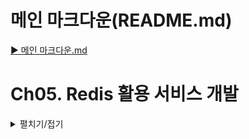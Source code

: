 # 메인 마크다운(README.md)
[▶ 메인 마크다운.md](README.md)

# Ch05. Redis 활용 서비스 개발
<details>
<summary>펼치기/접기</summary>

## 01. REST API와 MVC 패턴 장/단점
<details>
<summary>펼치기/접기</summary>

### [MVC 패턴]  

                                          
사용자 → `**Browser**` → `**View**` → `**Controller**` → `**Model**`(Service, Repository)   
　　　　　　　　　　　　　　　　　　　　　　　　　　　　↓  
　　　　　　　　　　　　　　　　　　　　　　　　　　　`**Data**`  
　　　　　　　　　　　　　　　　　　　　　　　　  　　(SQL, NoSQL)


- **장점** : 분리, 확장 편의성  
  - `분리`: 각 역할을 명확히 분리함으로써, 사용자 인터페이스(View), 비즈니스 로직(Model), 요청 처리(Controller) 등을 독립적으로 개발하고 유지보수할 수 있다．
  - `확장성`: 각 컴포넌트를 독립적으로 수정하고 확장할 수 있어, 시스템을 쉽게 확장할 수 있다.  
             새로운 기능을 추가하거나 변경할 때 기존 구조에 미치는 영향을 최소화할 수 있다.
- **단점** : View ↔ Model간 의존성 발생, 시간 지날수록 복잡성 증가
  - `View ↔ Model 간 의존성 발생`: View가 Model의 데이터를 기반으로 동작하기 때문에 View와 Model 간의 간접적인 의존성이 생깁니다. 이로 인해 시스템이 커지면 의존 관계가 복잡해질 수 있다.
  - `시간이 지날수록 복잡성 증가`: 시스템 규모가 커지면 MVC 패턴을 유지하는 데 복잡도가 증가할 수 있다.  
       여러 Controller와 View가 얽히게 되면 관리가 어려워질 수 있다.
    - 특히, 대형 애플리케이션에서는 View와 Controller 간의 관계가 복잡해져서 코드가 비대해지고, 관리와 유지보수가 어려워질 수 있다.

</details>

## 02. Redis Library 종류
<details>
<summary>펼치기/접기</summary>

### Lettuce vs Jedis

[비교 링크](https://redis.com/blog/jedis-vs-lettuce-an-exploration/)

- #### **Jedis** : 낮은 개발 복잡도.
  - 사용이 간단하며 낮은 개발 복잡도를 제공한다.
  - 동기 방식의 데이터 처리에 적합하며, 비교적 간단한 Redis 활용에 적합하다.
- #### **Lettuce** : 다양한 옵션 존재(advanced), Scaling, non-blocing reactive application에 유리
  - 다양한 옵션과 고급 기능(advanced)을 제공한다.
  - Scaling에 유리하다.
    - 여러 Redis 서버를 조합하여 데이터를 분산처리 하거나, Redis Cluster와 같은 환경에서 데이터 처리 성능을 확장하는 데 적합하다.
    - 대량의 데이터를 처리하거나 다중 사용자 요청을 처리할 때, 수평 확장을 통해 성능을 향상시킬 수 있다.
  - 비동기 반응형 애플리케이션 지원 (non-blocking reactive application)
    - 네트워크 요청이나 Redis 작업을 수행하는 동안 스레드가 대기하지 않고 다른 작업을 수행할 수 있도록 설계되어 있다.
    - WebFlux, Reactor, RxJava와 같은 반응형 프로그래밍 도구와 잘 연동된다.
    - 이를 통해 고성능 이벤트 기반 애플리케이션 개발이 가능하며, 대규모 트래픽 환경에서도 효율적으로 리소스를 활용할 수 있다.
</details>

## 03. 가격정보데이터와 Redis Data Type
<details>
<summary>펼치기/접기</summary>

### 자료구조 종류
- #### **String**: 1:1관계
  - key-value 형태로 하나의 key에 하나의 value를 매핑한다.
  - 단순한 key-value 매핑 구조라서, Java의 Map과 유사하다.
- #### **List**: 순서존재, Queue와 Stack으로 사용
  - 순서가 있어서 데이터를 삽입한 순서대로 처리된다.
  - LPUSH, RPUSH 명령어를 통해 **Queue(FIFO)**와 Stack(LIFO) 구조로 사용 가능하다.
- #### **Sets**: 순서와 관계없이 저장, 중복 불가
  - 리스트처럼 여러 개의 값을 저장할 수 있지만, 순서는 중요하지 않다.
  - Set은 중복을 허용하지 않으며, 하나의 key에 여러 개의 Set 요소가 들어갈 수 있다.
- #### **`Sorted Sets`**: ZSET, Scode 개념 존재. Set과 같은데 정렬이 필요한 곳에 사용
  - Set과 비슷하지만, 각 요소에 Double 타입의 Score를 부여해서 정렬할 수 있다.
  - Score에 따라 자동으로 정렬되며, 순위 기반으로 데이터를 처리할 때 유용하다.
  - Double 타입(score)에 맞춰서 값의 크기에 따라 편리하게 조회할 수 있다.
    - 예를 들어, 가격이 100개가 있을 때, 가장 낮은 가격을 찾으려면 가장 작은 Score 값을 찾으면 된다.
    - RDB 환경에서 가격을 기준으로 ORDER BY를 사용하여 가장 저렴한 가격을 찾는 것과 유사하다.  
      그러나 Sorted Sets는 이미 정렬된 상태에서 값을 가져올 수 있어, 미리 정렬된 값을 빠르게 조회할 수 있는 장점이 있다.
- #### **Hashes**: Field:Value형태 여러 커플 존재. RDB의 TABLE 개념으로 많이 사용
  - 1:다 관계를 저장할 수 있다.
  - RDB의 테이블과 비슷한 구조로, 하나의 key에 여러 개의 field와 value를 매핑한다.
    - 예시: Key(테이블): A, Field(컬럼): 기억, Value: 1
  - RDB에 데이터를 저장하기 전 혹은 캐시 형태로 활용할 때 유용하다.

### Soroted Set(ZSET) 기본 명령어
- **ZADD**: 입력
  - 데이터를 추가한다.
- **ZCARD**: Count
  - 지정된 키에 몇개의 멤버가 들어있는지 카운팅한다.
- **ZRANGE**: 정렬순서로 조회
  - 예를들어 10개씩 조회한다면 1~10까지 조회하며, 인덱스는 0부터 시작한다. (0~9)
  - 만약 20개 항목이 필요하면 0~19까지 조회할 수 있다.
- **ZRANGEBYSCORE**: Score로 조회
  - 가격정보로 예를들면 1만원 ~ 2만원 사이 제품 중 가장 저렴한 것을 조회할 수 있다.
- **ZREM**: 삭제
  - 예를 들어, 더 이상 판매하지 않는 상품을 삭제할 때 사용한다.
- **ZSCORE**: 특정 멤버의 Scroe를 조회
  - 예를 들어, 제품의 가격을 조회할 때 사용된다.
- **ZRANK**: 특정 멤버의 Rank를 조회
  - 예를들어, 제품을 잘 구매한것인지 확인하고 싶은 유저가 있다면,  
    전체 상품 리스트에서 최저가 순으로 조회 해 봤을 때 몇 번째로 저렴한 제품을 구매했는지 확인할 수 있다.
</details>

## 04. 가격정보데이터와 Redis 실습 
<details>
<summary>펼치기/접기</summary>

### Redis 기동 (한줄씩 실행)
(기동을 위한 Redis 설치 및 설정은 [Ch04. Redis 설치 및 Configuration.md](Ch04.%20Redis%20%EC%84%A4%EC%B9%98%20%EB%B0%8F%20Configuration.md)에서 확인합니다.) 

  ```bash
  & "C:/Program Files/Redis/redis-server.exe" "C:/Program Files/Redis/conf/redis.master.conf"
  & "C:/Program Files/Redis/redis-server.exe" "C:/Program Files/Redis/conf/redis.slave.conf"
  & "C:/Program Files/Redis/redis-server.exe" "C:/Program Files/Redis/conf/sentinel26379.conf" --sentinel
  & "C:/Program Files/Redis/redis-server.exe" "C:/Program Files/Redis/conf/sentinel26380.conf" --sentinel
  & "C:/Program Files/Redis/redis-server.exe" "C:/Program Files/Redis/conf/sentinel26381.conf" --sentinel
  & "C:/Program Files/Redis/redis-cli.exe"
  ```

### 명령어 실습

#### 명령어 정리
 - **ZADD** (score, member 정보 추가)
   ```bash
   ZADD key score member
   ```
 - **ZCARD** (수량 확인)
   ```bash
   ZCARD key
   ```
 - **ZRANGE** (순위 범위 조건)
   ```bash
   ZRANGE key 순위범위시작인덱스 순위범위끝인덱스
   ```
   **ZRANGE** (순위 범위 조건) - score와 함께 조회: **withscores**
   ```bash
   ZRANGE key 순위시작인덱스 순위끝인덱스 withscores 
   ```
 - **ZREM**
   ```bash
   ZREM key member
   ```
 - **ZRANGEBYSCORE** (score 범위 조건)
   ```bash
   ZRANGEBYSCORE key score범위시작값 score범위끝값
   ```
 - **ZRANGEBYSCORE** (score 범위 조건) - score와 함께 조회: **withscores**
   ```bash
   ZRANGEBYSCORE key score범위시작값 score범위끝값 withscores
   ```

- **ZSCORE** member기준 score 조회
  ```bash
  ZSCORE key member
  ```
- 특정 member의 score 랭킹 조회 (해당 member가 존재하지 않는다면 nil 로 출력)
  ```bash
  ZRANK key member
  ```

   
#### 테스트 시나리오

- 정렬된 제품의 가격조회.
- 상품 삭제.
- 내가 산 제품의 어느정도 가격대인지 랭킹 조회.
- 특정 가격대의 상품 조회.

#### 테스트 실습

- `1번 상품 추가`  
  가격이 12000원인 상품번호 p0001 상품을 rediszsettest KEY로 추가 
  ```bash
  > ZADD rediszsettest 12000 p0001
  ```

- `상품 수량 확인`  
  ZADD를 통해 추가한 rediszsettest가 저장되었는지 수량을 통해 확인한다.
  ```bash
  > ZCARD rediszsettest
  ```

- `2번 ~ 5번 상품 4개 추가`  
  가격이 13,000원인 상품번호 p0002 상품을 rediszsettest KEY로 추가
  ```bash
  > ZADD rediszsettest 13000 p0002
  ```
  가격이 13,500원인 상품번호 p0003 상품을 rediszsettest KEY로 추가
  ```bash
  > ZADD rediszsettest 13500 p0003
  ```
  가격이 8,500원인 상품번호 p0004 상품을 rediszsettest KEY로 추가
  ```bash
  > ZADD rediszsettest 8500 p0004
  ```
  가격이 100,000원인 상품번호 p0005 상품을 rediszsettest KEY로 추가
  ```bash
  > ZADD rediszsettest 100000 p0005
  ```
- 0 ~ 2까지의 순위를 조회한다.
  ```bash
  > ZRANGE rediszsettest 0 2
  ```
  결과
  ```text
  1) "p0004"
  2) "p0001"
  3) "p0002"
  ```
- 0 ~ 2까지의 순위를 score(가격)과 함께 조회한다.
  ```bash
  > ZRANGE rediszsettest 0 2 withscores
  ```
  결과
  ```text
  1) "p0004"
  2) "8500"
  3) "p0001"
  4) "12000"
  5) "p0002"
  6) "13000"
  ```
- 8500원 상품 판매 중단 (해당 상품 삭제)
  ```bash
  > ZREM rediszsettest p0004
  ```
- score 포함한 0 ~ 2 까지 순위 재조회
  ```bash
  > ZRANGE rediszsettest 0 2 withscores
  ```
  결과
  ```text
  1) "p0001"
  2) "12000"
  3) "p0002"
  4) "13000"
  5) "p0003"
  6) "13500"
  ```
  1위였던 8,500원짜리 p0004 상품이 제거되었고 2위였던 p0001부터 그 아래 순위 상품 모두 1씩 순위가 상승했으며 마지막 3번째 순위에 p0003 상품이 추가되었다

- 5만원 ~ 11만원 사이 제품 조회(가격 범위 조건)  
  사용자가 너무 저렴한 가격은 가품이라고 생각할 수 있다는 가정하에 상품 가격을 기준으로 조회한다.
  ```bash
  > ZRANGEBYSCORE rediszsettest 50000 110000 withscores
  ```

- p0003 상품의 가격이 얼마인지 상품기준 가격 조회
  ```bash
  > ZSCORE rediszsettest p0003
  ```
  결과
  ```text
  "13500"
  ```
- p0002 상품의 가격 랭킹 조회
  p0002 상품을 13000원 주고 샀는데 잘 산것인지 해당 상품의 랭킹 조회한다.
  ```bash
  > ZRANK rediszsettest p0002
  ```
  결과
  ```text
  (integer) 1
  ```

</details>

## 05. Redis Sample Data 생성과 입력 (Key, Value Design)
<details>
<summary>펼치기/접기 </summary>

강의에서 누락되어있음..  
현재 강사 깃허브 해당 프로젝트에 이슈 제기를 통한 문의중..  
https://github.com/dolphina02/redisForZset/issues/1

</details>
</details>

